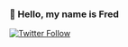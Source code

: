 ### 👋 Hello, my name is Fred

[![Twitter Follow][twitter]][twitter-url]


[twitter]: https://img.shields.io/twitter/follow/FrdricCt15?color=brightgreen&logo=twitter&style=for-the-badge
[twitter-url]: https://twitter.com/intent/follow?screen_name=LiquidBlocks
